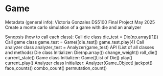 # Game

Metadata (general info):
  Victoria Gonzales 
  DS5100 Final Project 
  May 2025
  Create a monte carlo simulation of a game with die and an analyzer

Synopsis (how to call each class): 
  Call die class
  die_test = Die(np.array([1]))
	Call game class 
  game_test = Game([die_test])
	game_test.play(4)
  Call analyzer class
  analyzer_test = Analyzer(game_test)
API (List of all classes and methods)
  Die class
    Initializer: Die(np.array())
    change_weight()
    roll_die()
    current_state()
  Game class 
    Initializer: Game([List of Die])
    play()
    current_play()
  Analyzer class 
    Initializer: Analyzer(Game_Object)
    jackpot()
    face_counts()
    combo_count()
    permutation_count()
